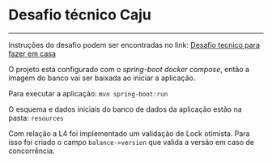 # Desafio técnico Caju #

---

Instruções do desafio podem ser encontradas no link: 
[Desafio tecnico para fazer em casa](https://caju.notion.site/Desafio-T-cnico-para-fazer-em-casa-218d49808fe14a4189c3ca664857de72) 

O projeto está configurado com o *spring-boot docker compose*, então a imagem do banco vai ser baixada ao iniciar a aplicação.

Para executar a aplicação:
`mvn spring-boot:run`

O esquema e dados iniciais do banco de dados da aplicação estão na pasta: `resources`


Com relação a L4 foi implementado um validação de Lock otimista. Para isso foi criado o campo `balance->version` que valida a versão em caso de concorrência.

